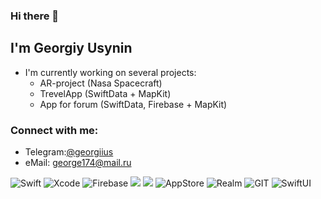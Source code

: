 ### Hi there 👋


## I'm Georgiy Usynin

- I'm currently working on several projects:
  - AR-project (Nasa Spacecraft)
  - TrevelApp (SwiftData + MapKit)
  - App for forum (SwiftData, Firebase + MapKit)

### Connect with me: 
- Telegram:[@georgiius](https://t.me/georgiius) 
- eMail: george174@mail.ru


![Swift](https://img.shields.io/badge/swift-F54A2A?style=for-the-badge&logo=swift&logoColor=white)
![Xcode](https://img.shields.io/badge/Xcode-007ACC?style=for-the-badge&logo=Xcode&logoColor=white)
![Firebase](https://img.shields.io/badge/Firebase-039BE5?style=for-the-badge&logo=Firebase&logoColor=white)
![](https://img.shields.io/badge/iOS-000000?style=for-the-badge&logo=ios&logoColor=white)
![](https://img.shields.io/badge/mac%20os-000000?style=for-the-badge&logo=apple&logoColor=white)
![AppStore](https://img.shields.io/badge/App_Store-0D96F6?style=for-the-badge&logo=app-store&logoColor=white)
![Realm](https://img.shields.io/badge/Realm-39477F?style=for-the-badge&logo=realm&logoColor=white)
![GIT](https://img.shields.io/badge/GIT-E44C30?style=for-the-badge&logo=git&logoColor=white)
![SwiftUI](https://img.shields.io/badge/SWIFTUI-8A2BE2logoSize=auto)
